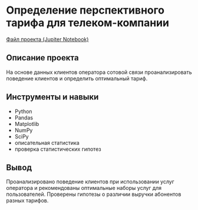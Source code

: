 # Определение перспективного тарифа для телеком-компании
[Файл проекта (Jupiter Notebook)](https://github.com/yakserwork/projects/blob/main/best_tariff/best_tariff.ipynb)


## Описание проекта
На основе данных клиентов оператора сотовой связи проанализировать поведение клиентов и определить оптимальный тариф.

##  Инструменты и навыки
- Python
- Pandas
- Matplotlib
- NumPy
- SciPy
- описательная статистика
- проверка статистических гипотез

## Вывод
Проанализировано поведение клиентов при использовании услуг оператора и
рекомендованы оптимальные наборы услуг для пользователей. Проверены гипотезы о различии выручки абонентов разных тарифов.

